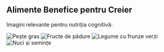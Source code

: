<section id="alimente">
    <h2>Alimente Benefice pentru Creier</h2>
    <p>Imagini relevante pentru nutriția cognitivă:</p>
    <div class="image-grid">
        <img src="link_imaginie_1.jpg" alt="Pește gras">
        <img src="link_imaginie_2.jpg" alt="Fructe de pădure">
        <img src="link_imaginie_3.jpg" alt="Legume cu frunze verzi">
        <img src="link_imaginie_4.jpg" alt="Nuci și semințe">
    </div>
</section>
